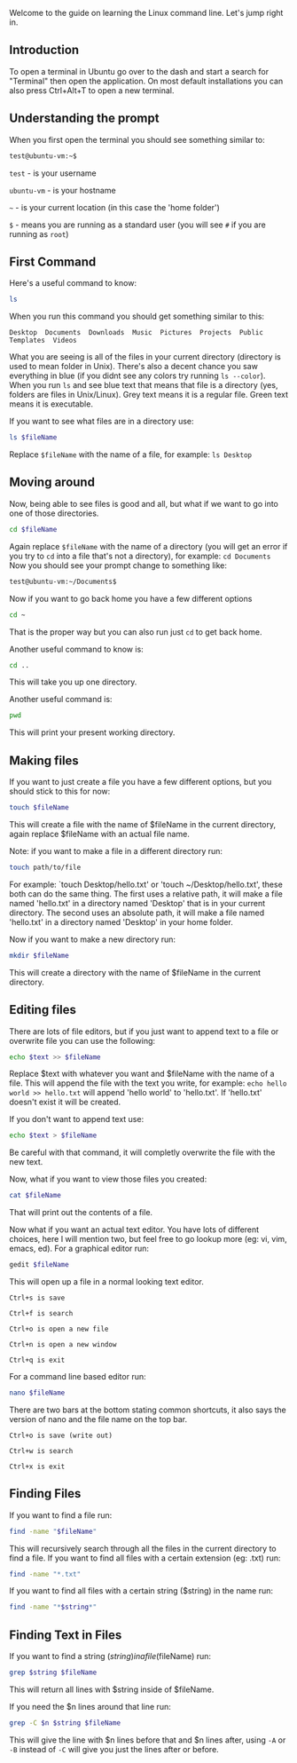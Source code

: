 Welcome to the guide on learning the Linux command line. Let's jump right in.

## Introduction
To open a terminal in Ubuntu go over to the dash and start a search for "Terminal" then open the application.
On most default installations you can also press Ctrl+Alt+T to open a new terminal.

## Understanding the prompt
When you first open the terminal you should see something similar to:
```Bash
test@ubuntu-vm:~$
```
`test` - is your username

`ubuntu-vm` - is your hostname

`~` - is your current location (in this case the 'home folder')

`$` - means you are running as a standard user (you will see `#` if you are running as `root`)


## First Command
Here's a useful command to know:
```Bash
ls
```
When you run this command you should get something similar to this:
```
Desktop  Documents  Downloads  Music  Pictures  Projects  Public  Templates  Videos
```
What you are seeing is all of the files in your current directory (directory is used to mean folder in Unix).
There's also a decent chance you saw everything in blue (if you didnt see any colors try running `ls --color`).
When you run `ls` and see blue text that means that file is a directory (yes, folders are files in Unix/Linux).
Grey text means it is a regular file.
Green text means it is executable.

If you want to see what files are in a directory use:
```Bash
ls $fileName
````
Replace `$fileName` with the name of a file, for example: `ls Desktop`

## Moving around
Now, being able to see files is good and all, but what if we want to go into one of those directories.
```Bash
cd $fileName
```
Again replace `$fileName` with the name of a directory (you will get an error if you try to `cd` into a file that's not a directory), for example: `cd Documents`
Now you should see your prompt change to something like:
```Bash
test@ubuntu-vm:~/Documents$
```
Now if you want to go back home you have a few different options
```Bash
cd ~
```
That is the proper way but you can also run just `cd` to get back home.

Another useful command to know is:
```Bash
cd ..
```
This will take you up one directory.

Another useful command is:
```Bash
pwd
```
This will print your present working directory.

## Making files
If you want to just create a file you have a few different options, but you should stick to this for now:
```Bash
touch $fileName
```
This will create a file with the name of $fileName in the current directory, again replace $fileName with an actual file name.

Note: if you want to make a file in a different directory run:
```Bash
touch path/to/file
```
For example: `touch Desktop/hello.txt' or 'touch ~/Desktop/hello.txt', these both can do the same thing. The first uses a relative path, it will make a file named 'hello.txt' in a directory named 'Desktop' that is in your current directory. The second uses an absolute path, it will make a file named 'hello.txt' in a directory named 'Desktop' in your home folder.

Now if you want to make a new directory run:
```Bash
mkdir $fileName
```
This will create a directory with the name of $fileName in the current directory.

## Editing files
There are lots of file editors, but if you just want to append text to a file or overwrite file you can use the following:
```Bash
echo $text >> $fileName
```
Replace $text with whatever you want and $fileName with the name of a file.
This will append the file with the text you write, for example: `echo hello world >> hello.txt` will append 'hello world' to 'hello.txt'.
If 'hello.txt' doesn't exist it will be created.

If you don't want to append text use:
```Bash
echo $text > $fileName
```
Be careful with that command, it will completly overwrite the file with the new text.

Now, what if you want to view those files you created:
```Bash
cat $fileName
```
That will print out the contents of a file.

Now what if you want an actual text editor.
You have lots of different choices, here I will mention two, but feel free to go lookup more (eg: vi, vim, emacs, ed).
For a graphical editor run:
```Bash
gedit $fileName
```
This will open up a file in a normal looking text editor.
```
Ctrl+s is save

Ctrl+f is search

Ctrl+o is open a new file

Ctrl+n is open a new window

Ctrl+q is exit
```

For a command line based editor run:
```Bash
nano $fileName
```
There are two bars at the bottom stating common shortcuts, it also says the version of nano and the file name on the top bar.
```
Ctrl+o is save (write out)

Ctrl+w is search

Ctrl+x is exit
```

## Finding Files
If you want to find a file run:
```Bash
find -name "$fileName"
```
This will recursively search through all the files in the current directory to find a file.
If you want to find all files with a certain extension (eg: .txt) run:
```Bash
find -name "*.txt"
```
If you want to find all files with a certain string ($string) in the name run:
```Bash
find -name "*$string*"
```

## Finding Text in Files
If you want to find a string ($string) in a file ($fileName) run:
```Bash
grep $string $fileName
```
This will return all lines with $string inside of $fileName.

If you need the $n lines around that line run:
```Bash
grep -C $n $string $fileName
```
This will give the line with $n lines before that and $n lines after, using `-A` or `-B` instead of `-C` will give you just the lines after or before.
